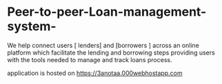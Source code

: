# Peer-to-peer-Loan-management-system-
We help connect users [ lenders] and  [borrowers ] across an online platform which facilitate the lending and borrowing steps providing users with the tools needed to manage and track loans process. 

application is hosted on https://3anotaa.000webhostapp.com 
